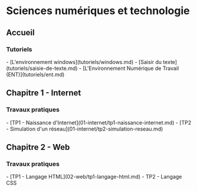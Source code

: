 # Sciences numériques et technologie

## Accueil

<h3>Tutoriels</h3>
- [L'environnement windows](tutoriels/windows.md)
- [Saisir du texte](tutoriels/saisie-de-texte.md)
- [L'Environnement Numérique de Travail (ENT)](tutoriels/ent.md)

## Chapitre 1 - Internet

<h3>Travaux pratiques</h3>
- [TP1 - Naissance d'Internet](01-internet/tp1-naissance-internet.md)
- [TP2 - Simulation d'un réseau](01-internet/tp2-simulation-reseau.md)

## Chapitre 2 - Web

<h3>Travaux pratiques</h3>
- [TP1 - Langage HTML](02-web/tp1-langage-html.md)
- TP2 - Langage CSS